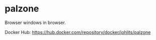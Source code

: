 # palzone
Browser windows in browser.

Docker Hub: https://hub.docker.com/repository/docker/johlits/palzone
